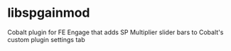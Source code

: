 # libspgainmod
Cobalt plugin for FE Engage that adds SP Multiplier slider bars to Cobalt's custom plugin settings tab
